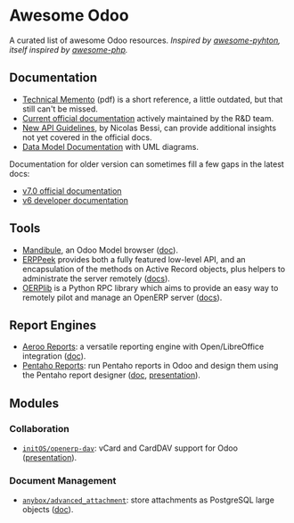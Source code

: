 Awesome Odoo
============

A curated list of awesome Odoo resources.
*Inspired by [awesome-pyhton](https://github.com/vinta/awesome-python), itself inspired by  [awesome-php](https://github.com/ziadoz/awesome-php).*

Documentation
-------------

- [Technical Memento](https://www.odoo.com/files/memento/OpenERP_Technical_Memento_latest.pdf) (pdf) is a short reference, a little outdated, but that still can't be missed.
- [Current official documentation](https://www.odoo.com/documentation/8.0/) actively maintained by the R&D team.
- [New API Guidelines](http://odoo-new-api-guide-line.readthedocs.org/), by Nicolas Bessi, can provide additional insights not yet covered in the official docs.
- [Data Model Documentation](http://useopenerp.com/v8) with UML diagrams.

Documentation for older version can sometimes fill a few gaps in the latest docs:
- [v7.0 official documentation](https://doc.odoo.com/)
- [v6 developer documentation](http://openerp-server.readthedocs.org/en/latest/index.html)

Tools
-----
- [Mandibule](https://bitbucket.org/mandibule/mandibule), an Odoo Model browser ([doc](http://mandibule.bitbucket.org/)).
- [ERPPeek](https://pypi.python.org/pypi/ERPpeek) provides both a fully featured low-level API, and an encapsulation of the methods on Active Record objects, plus helpers to administrate the server remotely ([docs](http://erppeek.readthedocs.org)).
- [OERPlib](https://github.com/osiell/oerplib) is a Python RPC library which aims to provide an easy way to remotely pilot and manage an OpenERP server ([docs](http://pythonhosted.org/OERPLib/)).

Report Engines
--------------
- [Aeroo Reports](https://github.com/aeroo/aeroo_reports): a versatile reporting engine with Open/LibreOffice integration ([doc](http://www.alistek.com/wiki/index.php/Main_Page)).
- [Pentaho Reports](https://github.com/WillowIT/Pentaho-reports-for-OpenERP): run Pentaho reports in Odoo and design them using the Pentaho report designer ([doc](https://github.com/WillowIT/Pentaho-reports-for-OpenERP/wiki), [presentation](http://www.slideshare.net/openobject/openerp-pentaho-integration-willowit)).

Modules
-------

### Collaboration
- [`initOS/openerp-dav`](https://github.com/initOS/openerp-dav): vCard and CardDAV support for Odoo ([presentation](http://www.slideshare.net/initOS/webdav-caldav-co-in-odoo)).

### Document Management
- [`anybox/advanced_attachment`](https://bitbucket.org/anybox/advanced_attachment): store attachments as PostgreSQL large objects ([doc](http://anybox.fr/blog/postgresql-large-object-storage-for-odoo)).
